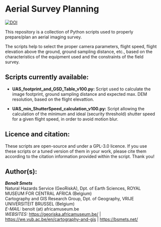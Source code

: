 # Aerial Survey Planning  
[![DOI](https://zenodo.org/badge/367345642.svg)](https://zenodo.org/badge/latestdoi/367345642)

This repository is a collection of Python scripts used to properly prepare/plan an aerial imaging survey.  

The scripts help to select the proper camera parameters, flight speed, flight elevation above the ground, ground sampling distance, etc., based on the characteristics of the equipment used and the constraints of the field survey.   

## Scripts currently available:
- **UAS_footprint_and_GSD_Table_v100.py:** Script used to calculate the image footprint, ground sampling distance and expected max. DEM resolution, based on the flight elevattion.  

- **UAS_min_ShutterSpeed_calculation_v100.py:** Script allowing the calculation of the minimum and ideal (security threshold) shutter speed for a given flight speed, in order to avoid motion blur.

## Licence and citation:
These scripts are open-source and under a GPL-3.0 licence.
If you use these scripts or a tuned version of them in your work, please cite them according to the citation information provided within the script. Thank you!
  
## Author(s):  
***Benoît Smets***  
  Natural Hazards Service (GeoRiskA), Dpt. of Earth Sciences, ROYAL MUSEUM FOR CENTRAL AFRICA (Belgium)  
  Cartography and GIS Research Group, Dpt. of Geography, VRIJE UNIVERSITEIT BRUSSEL (Belgium)  
  *E-MAIL:* benoit (at) africamuseum.be  
  *WEBSITES:* https://georiska.africamuseum.be/  |  https://we.vub.ac.be/en/cartography-and-gis  |  https://bsmets.net/  
  
